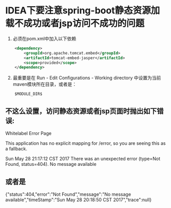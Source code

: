 # IDEA下要注意spring-boot静态资源加载不成功或者jsp访问不成功的问题

1. 必须在pom.xml中加入以下依赖

```xml
    <dependency>
        <groupId>org.apache.tomcat.embed</groupId>
        <artifactId>tomcat-embed-jasper</artifactId>
        <scope>provided</scope>
    </dependency>
```    
    
2. 最重要是在 Run - Edit Configurations - Working directory 中设置为当前maven模块所在目录，或者是：
    
```    
    $MODULE_DIR$    
```

## 不这么设置，访问静态资源或者jsp页面时抛出如下错误:

Whitelabel Error Page

This application has no explicit mapping for /error, so you are seeing this as a fallback.

Sun May 28 21:17:12 CST 2017
There was an unexpected error (type=Not Found, status=404).
No message available

## 或者是

{"status":404,"error":"Not Found","message":"No message available","timeStamp":"Sun May 28 20:18:50 CST 2017","trace":null}